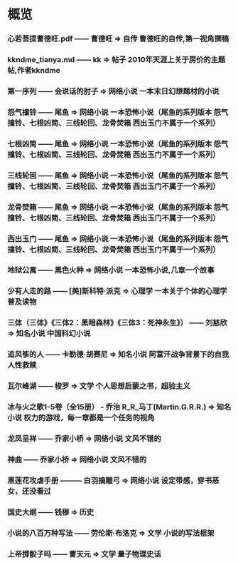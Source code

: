 # 概览

### 心若菩提曹德旺.pdf —— 曹德旺    =>  自传         曹德旺的自传,第一视角撰稿
### kkndme_tianya.md —— kk       =>  帖子         2010年天涯上关于房价的主题帖,作者kkndme
### 第一序列 —— 会说话的肘子        =>  网络小说      一本末日幻想题材的小说
### 怨气撞铃 —— 尾鱼    =>  网络小说        一本恐怖小说（尾鱼的系列版本 怨气撞铃、七根凶简、三线轮回、龙骨焚箱 西出玉门不属于一个系列）
### 七根凶简 —— 尾鱼    =>  网络小说        一本恐怖小说（尾鱼的系列版本 怨气撞铃、七根凶简、三线轮回、龙骨焚箱 西出玉门不属于一个系列）
### 三线轮回 —— 尾鱼    =>  网络小说        一本恐怖小说（尾鱼的系列版本 怨气撞铃、七根凶简、三线轮回、龙骨焚箱 西出玉门不属于一个系列）
### 龙骨焚箱 —— 尾鱼    =>  网络小说        一本恐怖小说（尾鱼的系列版本 怨气撞铃、七根凶简、三线轮回、龙骨焚箱 西出玉门不属于一个系列）
### 西出玉门 —— 尾鱼    =>  网络小说        一本恐怖小说（尾鱼的系列版本 怨气撞铃、七根凶简、三线轮回、龙骨焚箱 西出玉门不属于一个系列）
### 地狱公寓 —— 黑色火种    =>  网络小说    一本恐怖小说,几章一个故事
### 少有人走的路 —— [美]斯科特·派克     =>  心理学        一本关于个体的心理学普及读物
### 三体（三体》《三体2：黑暗森林》《三体3：死神永生》） —— 刘慈欣          =>   知名小说         中国科幻小说    
### 追风筝的人 —— 卡勒德·胡赛尼     =>    知名小说      阿富汗战争背景下的自我人性救赎  
### 瓦尔峰湖  ——  梭罗      =>      文学        个人思想启蒙之书，超验主义
### 冰与火之歌1-5卷（全15册） - 乔治 R_R_马丁(Martin.G.R.R.)    =>      知名小说         权力的游戏，每一章都是一个任务的视角 
### 龙凤呈祥     ——  乔家小桥   =>  网络小说    文风不错的
### 神曲    ——  乔家小桥    =>  网络小说    文风不错的
### 黑莲花攻虐手册 ——— 白羽摘雕弓   =>  网络小说    设定带感，穿书恶女，还没看过
### 国史大纲 —— 钱穆    =>  历史    
### 小说的八百万种写法 —— 劳伦斯·布洛克     =>  文学        小说的写法框架
### 上帝掷骰子吗 —— 曹天元      =>  文学    量子物理史话
